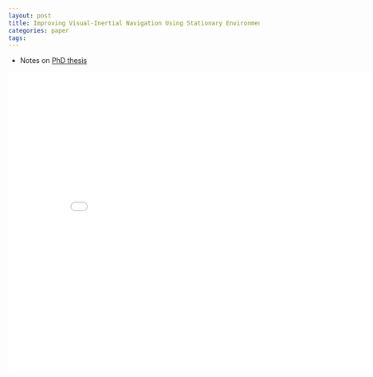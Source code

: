 ```yaml
---
layout: post
title: Improving Visual-Inertial Navigation Using Stationary Environmental Magnetic Disturbances 
categories: paper
tags:
---
```


- Notes on [PhD thesis](https://tel.archives-ouvertes.fr/tel-01886847)


<center><embed src="/pdfs/posts/Improving Visual-Inertial Navigation Using Stationary Environmental Magnetic Disturbances.pdf" width="850" height="600"></center>
